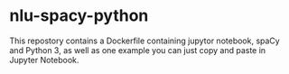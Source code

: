 # nlu-spacy-python
This repostory contains a Dockerfile containing jupytor notebook, spaCy and Python 3, as well as one example you can just copy and paste in Jupyter Notebook.
